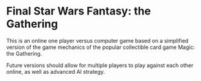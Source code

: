 # Final Star Wars Fantasy: the Gathering

This is an online one player versus computer game based on a simplified version of the game mechanics of the popular collectible card game Magic: the Gathering.

Future versions should allow for multiple players to play against each other online, as well as advanced AI strategy.
